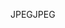 <span data-ttu-id="a258a-101">JPEG</span><span class="sxs-lookup"><span data-stu-id="a258a-101">JPEG</span></span>